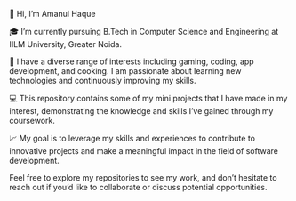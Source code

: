 👋 Hi, I’m Amanul Haque

🎓 I’m currently pursuing B.Tech in Computer Science and Engineering at IILM University, Greater Noida.

👀 I have a diverse range of interests including gaming, coding, app development, and cooking. I am passionate about learning new technologies and continuously improving my skills.

💻 This repository contains some of my mini projects that I have made in my interest, demonstrating the knowledge and skills I’ve gained through my coursework.

📈 My goal is to leverage my skills and experiences to contribute to innovative projects and make a meaningful impact in the field of software development.

Feel free to explore my repositories to see my work, and don’t hesitate to reach out if you’d like to collaborate or discuss potential opportunities.
